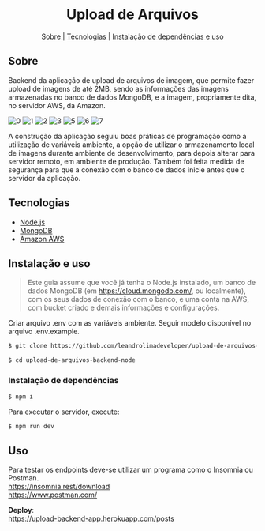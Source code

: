 <h1 align="center">Upload de Arquivos</h1>
<p align="center">
    <a href="#sobre">Sobre |</a>
    <a href="#tecnologias">Tecnologias |</a>
    <a href="#instalação">Instalação de dependências e uso</a>
</p>

## Sobre
Backend da aplicação de upload de arquivos de imagem, que permite fazer upload de imagens de até 2MB, sendo as informações das imagens armazenadas no banco de dados MongoDB,  e a imagem, propriamente dita, no servidor AWS, da Amazon.

![0](https://user-images.githubusercontent.com/76854209/189429847-dbc1c146-0c59-49b6-b14a-a8f3738d5962.jpg)
![1](https://user-images.githubusercontent.com/76854209/189429851-61c54467-d893-49f2-8a0a-b2d4f9a68b32.jpg)
![2](https://user-images.githubusercontent.com/76854209/189429853-d64fb2f6-a986-4525-abc3-cf79b82cc407.jpg)
![3](https://user-images.githubusercontent.com/76854209/189429854-81b27679-822a-41e5-bc17-44165f74ef44.jpg)
![5](https://user-images.githubusercontent.com/76854209/189429856-f2197ee9-f3f3-4e42-89f0-64d09ccd731f.jpg)
![6](https://user-images.githubusercontent.com/76854209/189429859-14daa34d-97c0-48da-9d2a-77dcf602ed61.jpg)
![7](https://user-images.githubusercontent.com/76854209/189429860-57d28e44-bda8-4c06-aa1d-62595b1bb1f2.jpg)

A construção da aplicação seguiu boas práticas de programação como a utilização de variáveis ambiente, a opção de utilizar o armazenamento local de imagens durante ambiente de desenvolvimento, para depois alterar para servidor remoto, em ambiente de produção. Também foi feita medida de segurança para que a conexão com o banco de dados inicie antes que o servidor da aplicação.

## Tecnologias
<ul>
    <li><a href="https://nodejs.org/" alt="Node.js">Node.js</a></li>
    <li><a href="https://www.mongodb.com/" alt="MongoDB">MongoDB</a></li>
    <li><a href="https://aws.amazon.com/" alt="Amazon AWS">Amazon AWS</a></li>
</ul>

## Instalação e uso 
> Este guia assume que você já tenha o Node.js instalado, um banco de dados MongoDB (em https://cloud.mongodb.com/, ou localmente), com os seus dados de conexão com o banco, e uma conta na AWS, com bucket criado e demais informações e configurações.

Criar arquivo .env com as variáveis ambiente. Seguir modelo disponível no arquivo .env.example.

```bash
$ git clone https://github.com/leandrolimadeveloper/upload-de-arquivos-backend-node

$ cd upload-de-arquivos-backend-node

```

### Instalação de dependências
```bash
$ npm i
```

Para executar o servidor, execute:
```
$ npm run dev
```

## Uso

Para testar os endpoints deve-se utilizar um programa como o Insomnia ou Postman.</br>
https://insomnia.rest/download</br>
https://www.postman.com/

**Deploy**:<br>
https://upload-backend-app.herokuapp.com/posts
